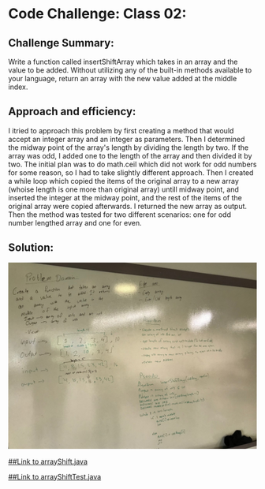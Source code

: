 # Code Challenge: Class 02:

## Challenge Summary:
Write a function called insertShiftArray which takes in an array and the value to be added. Without utilizing any of the built-in methods available to your language, return an array with the new value added at the middle index.

## Approach and efficiency:
I itried to approach this problem by first creating a method that would accept an integer array and an integer as parameters. Then I determined the midway point of the array's length by dividing the length by two. If the array was odd, I added one to the length of the array and then divided it by two. The initial plan was to do math.ceil which did not work for odd numbers for some reason, so I had to take slightly different approach. Then I created a while loop which copied the items of the original array to a new array (whoise length is one more than original array) untill midway point, and inserted the integer at the midway point, and the rest of the items of the original array were copied afterwards. I returned the new array as output. Then the method was tested for two different scenarios: one for odd number lengthed array and one for even. 

## Solution:
![arry_shift_whiteboard](./assets/array_shift.jpg)

[##Link to arrayShift.java](https://github.com/sadhikari07/data-structures-and-algorithms/blob/master/401_code_challenges/array_shift/src/main/java/array_shift/ArrayShift.java)

[##Link to arrayShiftTest.java](https://github.com/sadhikari07/data-structures-and-algorithms/blob/master/401_code_challenges/array_shift/src/test/java/array_shift/ArrayShiftTest.java)
